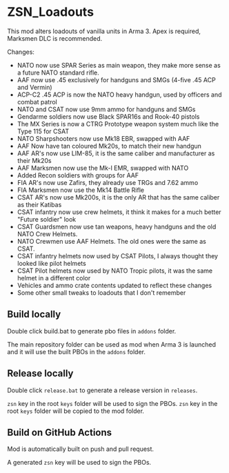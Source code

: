 # ZSN_Loadouts

This mod alters loadouts of vanilla units in Arma 3.
Apex is required, Marksmen DLC is recommended.

Changes:

- NATO now use SPAR Series as main weapon, they make more sense as a future NATO standard rifle.
- AAF now use .45 exclusively for handguns and SMGs (4-five .45 ACP and Vermin)
- ACP-C2 .45 ACP is now the NATO heavy handgun, used by officers and combat patrol
- NATO and CSAT now use 9mm ammo for handguns and SMGs
- Gendarme soldiers now use Black SPAR16s and Rook-40 pistols
- The MX Series is now a CTRG Prototype weapon system much like the Type 115 for CSAT
- NATO Sharpshooters now use Mk18 EBR, swapped with AAF
- AAF Now have tan coloured Mk20s, to match their new handgun
- AAF AR's now use LIM-85, it is the same caliber and manufacturer as their Mk20s
- AAF Marksmen now use the Mk-I EMR, swapped with NATO
- Added Recon soldiers with groups for AAF
- FIA AR's now use Zafirs, they already use TRGs and 7.62 ammo
- FIA Marksmen now use the Mk14 Battle Rifle
- CSAT AR's now use Mk200s, it is the only AR that has the same caliber as their Katibas
- CSAT infantry now use crew helmets, it think it makes for a much better "Future soldier" look
- CSAT Guardsmen now use tan weapons, heavy handguns and the old NATO Crew Helmets. 
- NATO Crewmen use AAF Helmets. The old ones were the same as CSAT.
- CSAT infantry helmets now used by CSAT Pilots, I always thought they looked like pilot helmets
- CSAT Pilot helmets now used by NATO Tropic pilots, it was the same helmet in a different color
- Vehicles and ammo crate contents updated to reflect these changes
- Some other small tweaks to loadouts that I don't remember

## Build locally

Double click build.bat to generate pbo files in `addons` folder.

The main repository folder can be used as mod when Arma 3 is launched and it will use the built PBOs in the `addons` folder.

## Release locally

Double click `release.bat` to generate a release version in `releases`.

`zsn` key in the root `keys` folder will be used to sign the PBOs.
`zsn` key in the root `keys` folder will be copied to the mod folder.

## Build on GitHub Actions

Mod is automatically built on push and pull request.

A generated `zsn` key will be used to sign the PBOs.
